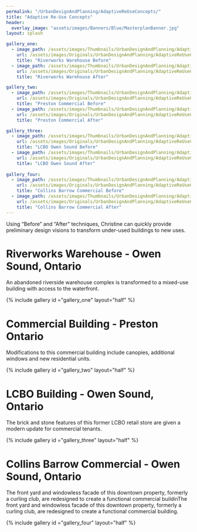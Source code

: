 ```yaml
---
permalink: "/UrbanDesignAndPlanning/AdaptiveReUseConcepts/"
title: "Adaptive Re-Use Concepts"
header:
  overlay_image: "assets/images/Banners/Blue/MasterplanBanner.jpg"
layout: splash

gallery_one:
  - image_path: /assets/images/Thumbnails/UrbanDesignAndPlanning/AdaptiveReUseConcepts/RiverworksBefore.jpg
    url: /assets/images/Originals/UrbanDesignAndPlanning/AdaptiveReUseConcepts/RiverworksBefore.jpg
    title: "Riverworks Warehouse Before"
  - image_path: /assets/images/Thumbnails/UrbanDesignAndPlanning/AdaptiveReUseConcepts/RiverworksAfter.jpg
    url: /assets/images/Originals/UrbanDesignAndPlanning/AdaptiveReUseConcepts/RiverworksAfter.jpg
    title: "Riverworks Warehouse After"

gallery_two:
  - image_path: /assets/images/Thumbnails/UrbanDesignAndPlanning/AdaptiveReUseConcepts/PrestonBefore.jpg
    url: /assets/images/Originals/UrbanDesignAndPlanning/AdaptiveReUseConcepts/PrestonBefore.jpg
    title: "Preston Commercial Before"
  - image_path: /assets/images/Thumbnails/UrbanDesignAndPlanning/AdaptiveReUseConcepts/PrestonAfter.jpg
    url: /assets/images/Originals/UrbanDesignAndPlanning/AdaptiveReUseConcepts/PrestonAfter.jpg
    title: "Preston Commercial After"

gallery_three:
  - image_path: /assets/images/Thumbnails/UrbanDesignAndPlanning/AdaptiveReUseConcepts/LCBOBefore.jpg
    url: /assets/images/Originals/UrbanDesignAndPlanning/AdaptiveReUseConcepts/LCBOBefore.jpg
    title: "LCBO Owen Sound Before"
  - image_path: /assets/images/Thumbnails/UrbanDesignAndPlanning/AdaptiveReUseConcepts/LCBOAfter.jpg
    url: /assets/images/Originals/UrbanDesignAndPlanning/AdaptiveReUseConcepts/LCBOAfter.jpg
    title: "LCBO Owen Sound After"
 
gallery_four:
  - image_path: /assets/images/Thumbnails/UrbanDesignAndPlanning/AdaptiveReUseConcepts/CollinsBarrowBefore.jpg
    url: /assets/images/Originals/UrbanDesignAndPlanning/AdaptiveReUseConcepts/CollinsBarrowBefore.jpg
    title: "Collins Barrow Commercial Before"
  - image_path: /assets/images/Thumbnails/UrbanDesignAndPlanning/AdaptiveReUseConcepts/CollinsBarrowAfter.jpg
    url: /assets/images/Originals/UrbanDesignAndPlanning/AdaptiveReUseConcepts/CollinsBarrowAfter.jpg
    title: "Collins Barrow Commercial After"
---
```


Using “Before” and “After” techniques, Christine can quickly provide
preliminary design visions to transform under-used buildings to new uses.

# Riverworks Warehouse - Owen Sound, Ontario

An abandoned riverside warehouse complex is transformed to a mixed-use building
with access to the waterfront.

{% include gallery id ="gallery_one" layout="half" %}

# Commercial Building - Preston Ontario

Modifications to this commercial building include canopies, additional windows
and new residential units.

{% include gallery id ="gallery_two" layout="half" %}


# LCBO Building - Owen Sound, Ontario

The brick and stone features of this former LCBO retail store are given a
modern update for commercial tenants.

{% include gallery id ="gallery_three" layout="half" %}

# Collins Barrow Commercial - Owen Sound, Ontario

The front yard and windowless facade of this downtown property, formerly a
curling club, are redesigned to create a functional commercial buildinThe front
yard and windowless facade of this downtown property, formerly a curling club,
are redesigned to create a functional commercial building.

{% include gallery id ="gallery_four" layout="half" %}
